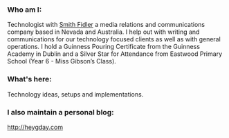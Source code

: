 ### Who am I:
Technologist with [Smith Fidler](http://smithfidler.com) a media relations and communications company based in Nevada and Australia. I help out with writing and communications for our technology focused clients as well as with general operations. I hold a Guinness Pouring Certificate from the Guinness Academy in Dublin and a Silver Star for Attendance from Eastwood Primary School (Year 6 - Miss Gibson’s Class).
### What's here:
Technology ideas, setups and implementations.
### I also maintain a personal blog: 
http://heygday.com
